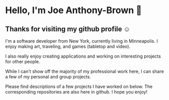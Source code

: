 # Hello, I'm Joe Anthony-Brown 👋

## Thanks for visiting my github profile ☺️

I'm a software developer from New York, currently living in Minneapolis.
I enjoy making art, traveling, and games (tabletop and video).

I also really enjoy creating applications and working on interesting projects for other people.

While I can't show off the majority of my professional work here, I can share a few of my personal and group projects.

Please find descriptions of a few projects I have worked on below. The corresponding repositories are also here in github. I hope you enjoy!

<!--
**joewab/joewab** is a ✨ _special_ ✨ repository because its `README.md` (this file) appears on your GitHub profile.

Here are some ideas to get you started:

- 🔭 I’m currently working on ...
- 🌱 I’m currently learning ...
- 👯 I’m looking to collaborate on ...
- 🤔 I’m looking for help with ...
- 💬 Ask me about ...
- 📫 How to reach me: ...
- 😄 Pronouns: ...
- ⚡ Fun fact: ...
-->
